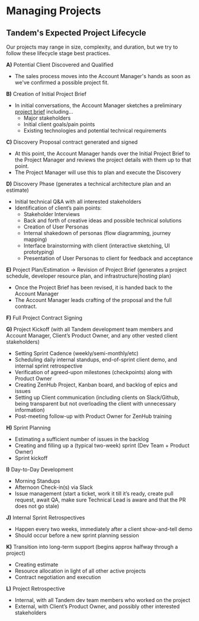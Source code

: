 Managing Projects
=================

Tandem's Expected Project Lifecycle
-----------------------------------

Our projects may range in size, complexity, and duration, but we try to follow these lifecycle stage best practices.

**A)** Potential Client Discovered and Qualified

* The sales process moves into the Account Manager's hands as soon as we've confirmed a possible project fit.

**B)** Creation of Initial Project Brief

* In initial conversations, the Account Manager sketches a preliminary [project brief](templates/project-brief.md) including...
  * Major stakeholders
  * Initial client goals/pain points
  * Existing technologies and potential technical requirements

**C)** Discovery Proposal contract generated and signed

* At this point, the Account Manager hands over the Initial Project Brief to the Project Manager and reviews the project details with them up to that point.
* The Project Manager will use this to plan and execute the Discovery

**D)** Discovery Phase (generates a technical architecture plan and an estimate)

* Initial technical Q&A with all interested stakeholders
* Identification of client’s pain points:
  * Stakeholder Interviews
  * Back and forth of creative ideas and possible technical solutions
  * Creation of User Personas
  * Internal shakedown of personas (flow diagramming, journey mapping)
  * Interface brainstorming with client (interactive sketching, UI prototyping)
  * Presentation of User Personas to client for feedback and acceptance

**E)** Project Plan/Estimation → Revision of Project Brief  (generates a project schedule, developer resource plan, and infrastructure|hosting plan)

* Once the Project Brief has been revised, it is handed back to the Account Manager
* The Account Manager leads crafting of the proposal and the full contract.

**F)** Full Project Contract Signing

**G)** Project Kickoff (with all Tandem development team members and Account Manager, Client’s Product Owner, and any other vested client stakeholders)

* Setting Sprint Cadence (weekly/semi-monthly/etc)
* Scheduling daily internal standups, end-of-sprint client demo, and internal sprint retrospective
* Verification of agreed-upon milestones (checkpoints) along with Product Owner
* Creating ZenHub Project, Kanban board, and backlog of epics and issues
* Setting up Client communication (including clients on Slack/Github, being transparent but not overloading the client with unnecessary information)
* Post-meeting follow-up with Product Owner for ZenHub training

**H)** Sprint Planning

* Estimating a sufficient number of issues in the backlog
* Creating and filling up a (typical two-week) sprint (Dev Team + Product Owner)
* Sprint kickoff

**I)** Day-to-Day Development

* Morning Standups
* Afternoon Check-in(s) via Slack
* Issue management (start a ticket, work it till it’s ready, create pull request, await QA, make sure Technical Lead is aware and that the PR does not go stale)

**J)** Internal Sprint Retrospectives

* Happen every two weeks, immediately after a client show-and-tell demo
* Should occur before a new sprint planning session

**K)** Transition into long-term support (begins approx halfway through a project)

* Creating estimate
* Resource allocation in light of all other active projects
* Contract negotiation and execution

**L)** Project Retrospective

* Internal, with all Tandem dev team members who worked on the project
* External, with Client’s Product Owner, and possibly other interested stakeholders

